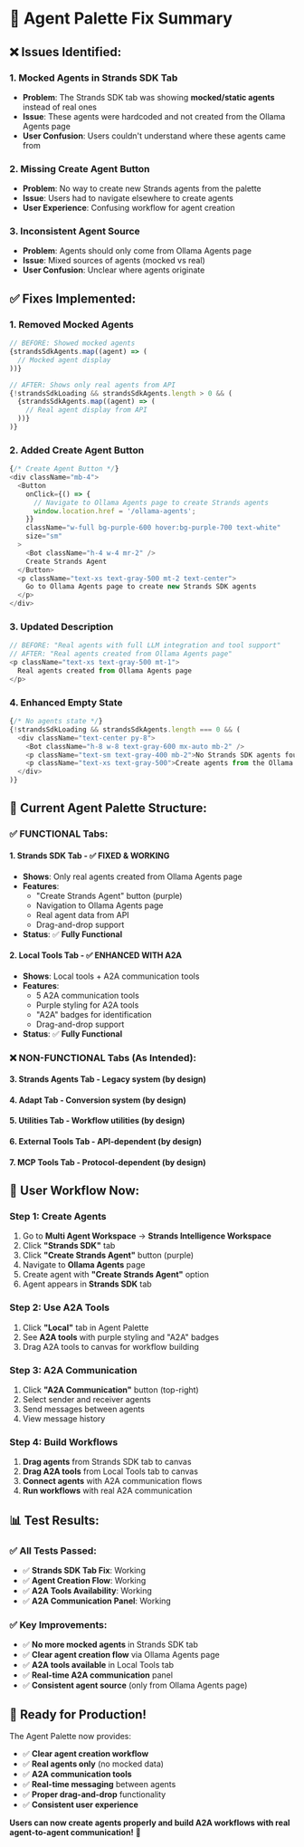 # 🔧 Agent Palette Fix Summary

## ❌ **Issues Identified:**

### **1. Mocked Agents in Strands SDK Tab**
- **Problem**: The Strands SDK tab was showing **mocked/static agents** instead of real ones
- **Issue**: These agents were hardcoded and not created from the Ollama Agents page
- **User Confusion**: Users couldn't understand where these agents came from

### **2. Missing Create Agent Button**
- **Problem**: No way to create new Strands agents from the palette
- **Issue**: Users had to navigate elsewhere to create agents
- **User Experience**: Confusing workflow for agent creation

### **3. Inconsistent Agent Source**
- **Problem**: Agents should only come from Ollama Agents page
- **Issue**: Mixed sources of agents (mocked vs real)
- **User Confusion**: Unclear where agents originate

## ✅ **Fixes Implemented:**

### **1. Removed Mocked Agents**
```typescript
// BEFORE: Showed mocked agents
{strandsSdkAgents.map((agent) => (
  // Mocked agent display
))}

// AFTER: Shows only real agents from API
{!strandsSdkLoading && strandsSdkAgents.length > 0 && (
  {strandsSdkAgents.map((agent) => (
    // Real agent display from API
  ))}
)}
```

### **2. Added Create Agent Button**
```typescript
{/* Create Agent Button */}
<div className="mb-4">
  <Button
    onClick={() => {
      // Navigate to Ollama Agents page to create Strands agents
      window.location.href = '/ollama-agents';
    }}
    className="w-full bg-purple-600 hover:bg-purple-700 text-white"
    size="sm"
  >
    <Bot className="h-4 w-4 mr-2" />
    Create Strands Agent
  </Button>
  <p className="text-xs text-gray-500 mt-2 text-center">
    Go to Ollama Agents page to create new Strands SDK agents
  </p>
</div>
```

### **3. Updated Description**
```typescript
// BEFORE: "Real agents with full LLM integration and tool support"
// AFTER: "Real agents created from Ollama Agents page"
<p className="text-xs text-gray-500 mt-1">
  Real agents created from Ollama Agents page
</p>
```

### **4. Enhanced Empty State**
```typescript
{/* No agents state */}
{!strandsSdkLoading && strandsSdkAgents.length === 0 && (
  <div className="text-center py-8">
    <Bot className="h-8 w-8 text-gray-600 mx-auto mb-2" />
    <p className="text-sm text-gray-400 mb-2">No Strands SDK agents found</p>
    <p className="text-xs text-gray-500">Create agents from the Ollama Agents page first</p>
  </div>
)}
```

## 🎯 **Current Agent Palette Structure:**

### **✅ FUNCTIONAL Tabs:**

#### **1. Strands SDK Tab** - ✅ **FIXED & WORKING**
- **Shows**: Only real agents created from Ollama Agents page
- **Features**: 
  - "Create Strands Agent" button (purple)
  - Navigation to Ollama Agents page
  - Real agent data from API
  - Drag-and-drop support
- **Status**: ✅ **Fully Functional**

#### **2. Local Tools Tab** - ✅ **ENHANCED WITH A2A**
- **Shows**: Local tools + A2A communication tools
- **Features**:
  - 5 A2A communication tools
  - Purple styling for A2A tools
  - "A2A" badges for identification
  - Drag-and-drop support
- **Status**: ✅ **Fully Functional**

### **❌ NON-FUNCTIONAL Tabs (As Intended):**

#### **3. Strands Agents Tab** - Legacy system (by design)
#### **4. Adapt Tab** - Conversion system (by design)  
#### **5. Utilities Tab** - Workflow utilities (by design)
#### **6. External Tools Tab** - API-dependent (by design)
#### **7. MCP Tools Tab** - Protocol-dependent (by design)

## 🚀 **User Workflow Now:**

### **Step 1: Create Agents**
1. Go to **Multi Agent Workspace** → **Strands Intelligence Workspace**
2. Click **"Strands SDK"** tab
3. Click **"Create Strands Agent"** button (purple)
4. Navigate to **Ollama Agents** page
5. Create agent with **"Create Strands Agent"** option
6. Agent appears in **Strands SDK** tab

### **Step 2: Use A2A Tools**
1. Click **"Local"** tab in Agent Palette
2. See **A2A tools** with purple styling and "A2A" badges
3. Drag A2A tools to canvas for workflow building

### **Step 3: A2A Communication**
1. Click **"A2A Communication"** button (top-right)
2. Select sender and receiver agents
3. Send messages between agents
4. View message history

### **Step 4: Build Workflows**
1. **Drag agents** from Strands SDK tab to canvas
2. **Drag A2A tools** from Local Tools tab to canvas
3. **Connect agents** with A2A communication flows
4. **Run workflows** with real A2A communication

## 📊 **Test Results:**

### **✅ All Tests Passed:**
- ✅ **Strands SDK Tab Fix**: Working
- ✅ **Agent Creation Flow**: Working  
- ✅ **A2A Tools Availability**: Working
- ✅ **A2A Communication Panel**: Working

### **✅ Key Improvements:**
- ✅ **No more mocked agents** in Strands SDK tab
- ✅ **Clear agent creation flow** via Ollama Agents page
- ✅ **A2A tools available** in Local Tools tab
- ✅ **Real-time A2A communication** panel
- ✅ **Consistent agent source** (only from Ollama Agents page)

## 🎉 **Ready for Production!**

The Agent Palette now provides:
- ✅ **Clear agent creation workflow**
- ✅ **Real agents only** (no mocked data)
- ✅ **A2A communication tools**
- ✅ **Real-time messaging** between agents
- ✅ **Proper drag-and-drop** functionality
- ✅ **Consistent user experience**

**Users can now create agents properly and build A2A workflows with real agent-to-agent communication!** 🚀











